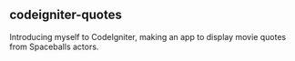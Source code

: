 ## codeigniter-quotes

Introducing myself to CodeIgniter, making an app to display movie quotes from Spaceballs actors.
